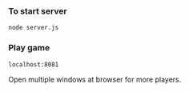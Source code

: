 ### To start server
`node server.js`

### Play game
`localhost:8081`

Open multiple windows at browser for more players.
